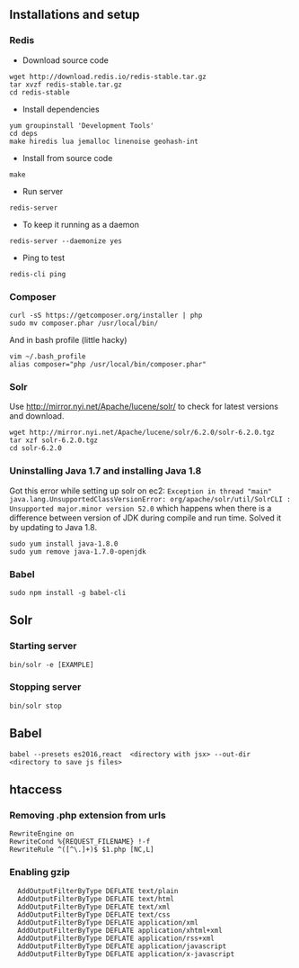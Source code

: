 
## Installations and setup

### Redis
* Download source code
 ```
 wget http://download.redis.io/redis-stable.tar.gz
 tar xvzf redis-stable.tar.gz
 cd redis-stable
 ```

* Install dependencies
 ```
 yum groupinstall 'Development Tools'
 cd deps
 make hiredis lua jemalloc linenoise geohash-int
 ```

* Install from source code
 ```
 make
 ```

* Run server
 ```
 redis-server
 ```

* To keep it running as a daemon
 ```
 redis-server --daemonize yes
 ```

* Ping to test
 ```
 redis-cli ping
 ```

### Composer

```
curl -sS https://getcomposer.org/installer | php
sudo mv composer.phar /usr/local/bin/
```
And in bash profile (little hacky)
```
vim ~/.bash_profile
alias composer="php /usr/local/bin/composer.phar"
```

### Solr

Use http://mirror.nyi.net/Apache/lucene/solr/ to check for latest versions and download.

```
wget http://mirror.nyi.net/Apache/lucene/solr/6.2.0/solr-6.2.0.tgz
tar xzf solr-6.2.0.tgz
cd solr-6.2.0
```

### Uninstalling Java 1.7 and installing Java 1.8

Got this error while setting up solr on ec2: ``` Exception in thread "main" java.lang.UnsupportedClassVersionError: org/apache/solr/util/SolrCLI : Unsupported major.minor version 52.0 ``` which happens when there is a difference between version of JDK during compile and run time. Solved it by updating to Java 1.8.

```
sudo yum install java-1.8.0
sudo yum remove java-1.7.0-openjdk
```

### Babel
```
sudo npm install -g babel-cli
```

## Solr

### Starting server
```
bin/solr -e [EXAMPLE]
```

### Stopping server

```
bin/solr stop

```
## Babel 
```
babel --presets es2016,react  <directory with jsx> --out-dir <directory to save js files>
```

## htaccess
 
### Removing .php extension from urls 
  ```
  RewriteEngine on
  RewriteCond %{REQUEST_FILENAME} !-f
  RewriteRule ^([^\.]+)$ $1.php [NC,L]
```

### Enabling gzip
```
  AddOutputFilterByType DEFLATE text/plain
  AddOutputFilterByType DEFLATE text/html
  AddOutputFilterByType DEFLATE text/xml
  AddOutputFilterByType DEFLATE text/css
  AddOutputFilterByType DEFLATE application/xml
  AddOutputFilterByType DEFLATE application/xhtml+xml
  AddOutputFilterByType DEFLATE application/rss+xml
  AddOutputFilterByType DEFLATE application/javascript
  AddOutputFilterByType DEFLATE application/x-javascript
```
